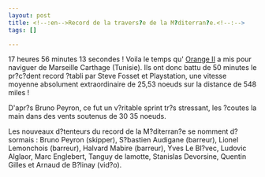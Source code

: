 ```yaml
--- 
layout: post
title: <!--:en-->Record de la travers?e de la M?diterran?e.<!--:-->
tags: []

---
```

<!--:en-->17 heures 56 minutes 13 secondes ! Voila le temps qu' <a href="http://www.maxi-catamaran-orange.com" hreflang="fr-en">Orange II</a> a mis pour naviguer de Marseille   Carthage (Tunisie). Ils ont donc battu de 50 minutes le pr?c?dent record ?tabli par Steve Fosset et Playstation,   une vitesse moyenne absolument extraordinaire de 25,53 noeuds sur la distance de 548 miles !

D'apr?s Bruno Peyron, ce fut un v?ritable sprint tr?s stressant, les ?coutes   la main dans des vents soutenus de 30   35 noeuds.

Les nouveaux d?tenteurs du record de la M?diterran?e se nomment d?sormais : Bruno Peyron (skipper), S?bastien Audigane (barreur), Lionel Lemonchois (barreur), Halvard Mabire (barreur), Yves Le Bl?vec, Ludovic Alglaor, Marc Englebert, Tanguy de lamotte, Stanislas Devorsine, Quentin Gilles et Arnaud de B?linay (vid?o).<!--:-->
